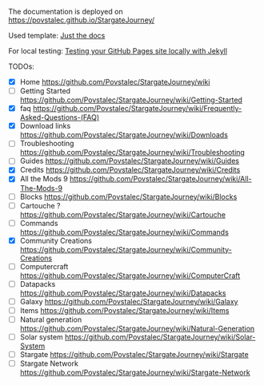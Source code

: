The documentation is deployed on https://povstalec.github.io/StargateJourney/

Used template: [Just the docs](https://just-the-docs.com/)

For local testing: [Testing your GitHub Pages site locally with Jekyll](https://docs.github.com/en/pages/setting-up-a-github-pages-site-with-jekyll/testing-your-github-pages-site-locally-with-jekyll)  



TODOs: 
 - [x] Home https://github.com/Povstalec/StargateJourney/wiki
 - [ ] Getting Started https://github.com/Povstalec/StargateJourney/wiki/Getting-Started
 - [x] faq https://github.com/Povstalec/StargateJourney/wiki/Frequently-Asked-Questions-(FAQ)
 - [x] Download links https://github.com/Povstalec/StargateJourney/wiki/Downloads
 - [ ] Troubleshooting https://github.com/Povstalec/StargateJourney/wiki/Troubleshooting
 - [ ] Guides https://github.com/Povstalec/StargateJourney/wiki/Guides
 - [x] Credits https://github.com/Povstalec/StargateJourney/wiki/Credits
 - [x] All the Mods 9 https://github.com/Povstalec/StargateJourney/wiki/All-The-Mods-9
 - [ ] Blocks https://github.com/Povstalec/StargateJourney/wiki/Blocks
 - [ ] Cartouche ? https://github.com/Povstalec/StargateJourney/wiki/Cartouche
 - [ ] Commands https://github.com/Povstalec/StargateJourney/wiki/Commands
 - [x] Community Creations https://github.com/Povstalec/StargateJourney/wiki/Community-Creations
 - [ ] Computercraft https://github.com/Povstalec/StargateJourney/wiki/ComputerCraft
 - [ ] Datapacks https://github.com/Povstalec/StargateJourney/wiki/Datapacks
 - [ ] Galaxy https://github.com/Povstalec/StargateJourney/wiki/Galaxy
 - [ ] Items https://github.com/Povstalec/StargateJourney/wiki/Items
 - [ ] Natural generation https://github.com/Povstalec/StargateJourney/wiki/Natural-Generation
 - [ ] Solar system https://github.com/Povstalec/StargateJourney/wiki/Solar-System
 - [ ] Stargate https://github.com/Povstalec/StargateJourney/wiki/Stargate
 - [ ] Stargate Network https://github.com/Povstalec/StargateJourney/wiki/Stargate-Network
